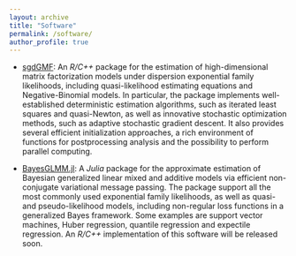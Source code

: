 ```yaml
---
layout: archive
title: "Software"
permalink: /software/
author_profile: true
---
```


* [sgdGMF](https://github.com/CristianCastiglione/sgdGMF):
  An *R/C++* package for the estimation of high-dimensional matrix factorization models under dispersion exponential family likelihoods, including quasi-likelihood estimating equations and Negative-Binomial models. 
  In particular, the package implements well-established deterministic estimation algorithms, such as iterated least squares and quasi-Newton, as well as innovative stochastic optimization methods, such as adaptive stochastic gradient descent.
  It also provides several efficient initialization approaches, a rich environment of functions for postprocessing analysis and the possibility to perform parallel computing.

* [BayesGLMM.jl](https://github.com/CristianCastiglione/BayesGLMM.jl):
  A *Julia* package for the approximate estimation of Bayesian generalized linear mixed and additive models via efficient non-conjugate variational message passing. 
  The package support all the most commonly used exponential family likelihoods, as well as quasi- and pseudo-likelihood models, including non-regular loss functions in a generalized Bayes framework. 
  Some examples are support vector machines, Huber regression, quantile regression and expectile regression.
  An *R/C++* implementation of this software will be released soon.

  
